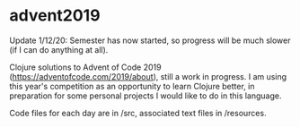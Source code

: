 # advent2019

Update 1/12/20: Semester has now started, so progress will be much slower (if I can do anything at all).


Clojure solutions to Advent of Code 2019 (https://adventofcode.com/2019/about), still a work in progress. I am using this year's competition as an opportunity to learn Clojure better, in preparation for some personal projects I would like to do in this language.

Code files for each day are in /src, associated text files in /resources.
